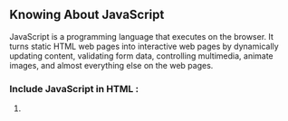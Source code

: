 ## Knowing About JavaScript

JavaScript is a programming language that executes on the browser. It turns static HTML web pages into interactive web pages by dynamically updating content, validating form data, controlling multimedia, animate images, and almost everything else on the web pages.

### Include JavaScript in HTML :

1. <script> tag
2. External.js' file link
3. Inline JavaScript in HTML elements
4. `async' and 'defer` attributes for external file control

#### In Detail

1. Embedded JavaScript : Code within <script> tags, runs where located.
2. External JavaScript with async : <script async src="script.js">
3. Downloads and executes immediately. - External JavaScript with defer : <script defer src="script.js">" (- Downloads, executes after HTML parsing.)
4. Inline JavaScript : Within HTML element attributes, e.g., `onclick", "onload".
